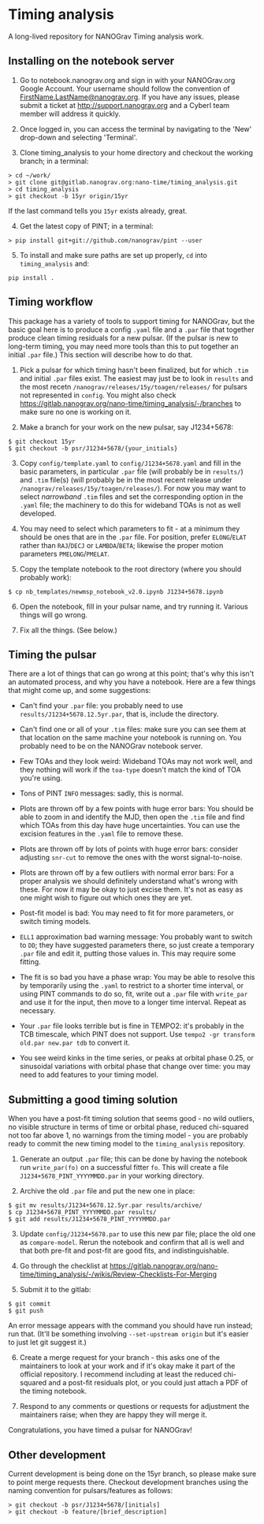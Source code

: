 # Timing analysis

A long-lived repository for NANOGrav Timing analysis work.

Installing on the notebook server
---------------------------------

1. Go to notebook.nanograv.org and sign in with your NANOGrav.org Google Account. Your username should follow the convention of FirstName.LastName@nanograv.org. If you have any issues, please submit a ticket at http://support.nanograv.org and a CyberI team member will address it quickly.

2. Once logged in, you can access the terminal by navigating to the 'New' drop-down and selecting 'Terminal'.

3. Clone timing_analysis to your home directory and checkout the working branch; in a terminal:
```
> cd ~/work/
> git clone git@gitlab.nanograv.org:nano-time/timing_analysis.git
> cd timing_analysis
> git checkout -b 15yr origin/15yr
```
If the last command tells you `15yr` exists already, great.

4. Get the latest copy of PINT; in a terminal:
```
> pip install git+git://github.com/nanograv/pint --user
```

5. To install and make sure paths are set up properly, `cd` into `timing_analysis` and:
```
pip install .
```

Timing workflow
---------------

This package has a variety of tools to support timing for NANOGrav, but the basic goal here is to produce a config `.yaml` file and a `.par` file that together produce clean timing residuals for a new pulsar. (If the pulsar is new to long-term timing, you may need more tools than this to put together an initial `.par` file.) This section will describe how to do that.

1. Pick a pulsar for which timing hasn't been finalized, but for which `.tim` and initial `.par` files exist. The easiest may just be to look in `results` and the most recetn `/nanograv/releases/15y/toagen/releases/` for pulsars not represented in `config`. You might also check https://gitlab.nanograv.org/nano-time/timing_analysis/-/branches to make sure no one is working on it.

2. Make a branch for your work on the new pulsar, say J1234+5678:
```
$ git checkout 15yr
$ git checkout -b psr/J1234+5678/{your_initials}
```

3. Copy `config/template.yaml` to `config/J1234+5678.yaml` and fill in the basic parameters, in particular `.par` file (will probably be in `results/`) and `.tim` file(s) (will probably be in the most recent release under `/nanograv/releases/15y/toagen/releases/`). For now you may want to select *narrowband* `.tim` files and set the corresponding option in the `.yaml` file; the machinery to do this for wideband TOAs is not as well developed. 

4. You may need to select which parameters to fit - at a minimum they should be ones that are in the `.par` file. For position, prefer `ELONG`/`ELAT` rather than `RAJ`/`DECJ` or `LAMBDA`/`BETA`; likewise the proper motion parameters `PMELONG`/`PMELAT`.

5. Copy the template notebook to the root directory (where you should probably work):
```
$ cp nb_templates/newmsp_notebook_v2.0.ipynb J1234+5678.ipynb
```

6. Open the notebook, fill in your pulsar name, and try running it. Various things will go wrong.

7. Fix all the things. (See below.)

Timing the pulsar
-----------------

There are a lot of things that can go wrong at this point; that's why this isn't an automated process, and why you have a notebook. Here are a few things that might come up, and some suggestions:

- Can't find your `.par` file: you probably need to use `results/J1234+5678.12.5yr.par`, that is, include the directory.

- Can't find one or all of your `.tim` files: make sure you can see them at that location on the same machine your notebook is running on. You probably need to be on the NANOGrav notebook server.

- Few TOAs and they look weird: Wideband TOAs may not work well, and they nothing will work if the `toa-type` doesn't match the kind of TOA you're using.

- Tons of PINT `INFO` messages: sadly, this is normal.

- Plots are thrown off by a few points with huge error bars: You should be able to zoom in and identify the MJD, then open the `.tim` file and find which TOAs from this day have huge uncertainties. You can use the excision features in the `.yaml` file to remove these.

- Plots are thrown off by lots of points with huge error bars: consider adjusting `snr-cut` to remove the ones with the worst signal-to-noise.

- Plots are thrown off by a few outliers with normal error bars: For a proper analysis we should definitely understand what's wrong with these. For now it may be okay to just excise them. It's not as easy as one might wish to figure out which ones they are yet.

- Post-fit model is bad: You may need to fit for more parameters, or switch timing models. 

- `ELL1` approximation bad warning message: You probably want to switch to `DD`; they have suggested parameters there, so just create a temporary `.par` file and edit it, putting those values in. This may require some fitting. 

- The fit is so bad you have a phase wrap: You may be able to resolve this by temporarily using the `.yaml` to restrict to a shorter time interval, or using PINT commands to do so, fit, write out a `.par` file with `write_par` and use it for the input, then move to a longer time interval. Repeat as necessary.

- Your `.par` file looks terrible but is fine in TEMPO2: it's probably in the TCB timescale, which PINT does not support. Use `tempo2 -gr transform old.par new.par tdb` to convert it.

- You see weird kinks in the time series, or peaks at orbital phase 0.25, or sinusoidal variations with orbital phase that change over time: you may need to add features to your timing model.

Submitting a good timing solution
---------------------------------

When you have a post-fit timing solution that seems good - no wild outliers, no visible structure in terms of time or orbital phase, reduced chi-squared not too far above 1, no warnings from the timing model - you are probably ready to commit the new timing model to the `timing_analysis` repository.

1. Generate an output `.par` file; this can be done by having the notebook run `write_par(fo)` on a successful fitter `fo`. This will create a file `J1234+5678_PINT_YYYYMMDD.par` in your working directory.

2. Archive the old `.par` file and put the new one in place:
```
$ git mv results/J1234+5678.12.5yr.par results/archive/
$ cp J1234+5678_PINT_YYYYMMDD.par results/
$ git add results/J1234+5678_PINT_YYYYMMDD.par
```

3. Update `config/J1234+5678.par` to use this new par file; place the old one as `compare-model`. Rerun the notebook and confirm that all is well and that both pre-fit and post-fit are good fits, and indistinguishable.

4. Go through the checklist at https://gitlab.nanograv.org/nano-time/timing_analysis/-/wikis/Review-Checklists-For-Merging

5. Submit it to the gitlab:
```
$ git commit
$ git push
```
An error message appears with the command you should have run instead; run that. (It'll be something involving `--set-upstream origin` but it's easier to just let git suggest it.)

6. Create a merge request for your branch - this asks one of the maintainers to look at your work and if it's okay make it part of the official repository. I recommend including at least the reduced chi-squared and a post-fit residuals plot, or you could just attach a PDF of the timing notebook. 

7. Respond to any comments or questions or requests for adjustment the maintainers raise; when they are happy they will merge it.

Congratulations, you have timed a pulsar for NANOGrav!

Other development
-----------------

Current development is being done on the 15yr branch, so please make sure to point merge requests there. Checkout development branches using the naming convention for pulsars/features as follows:
```
> git checkout -b psr/J1234+5678/[initials]
> git checkout -b feature/[brief_description]
```
